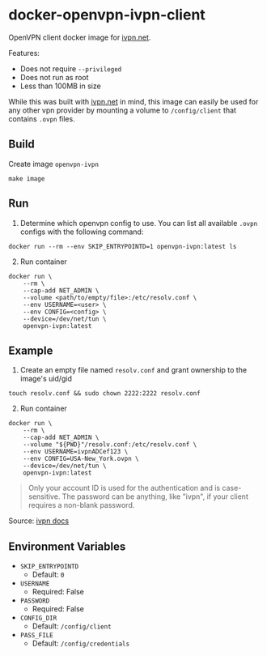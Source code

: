 # docker-openvpn-ivpn-client
OpenVPN client docker image for [ivpn.net](https://www.ivpn.net/).

Features:
- Does not require `--privileged`
- Does not run as root
- Less than 100MB in size

While this was built with [ivpn.net](https://www.ivpn.net/) in mind, this image
can easily be used for any other vpn provider by mounting a volume to
`/config/client` that contains `.ovpn` files.

## Build

Create image `openvpn-ivpn`

```
make image
```

## Run

1. Determine which openvpn config to use. You can list all available `.ovpn`
configs with the following command:

```
docker run --rm --env SKIP_ENTRYPOINTD=1 openvpn-ivpn:latest ls
```

2. Run container

```
docker run \
    --rm \
    --cap-add NET_ADMIN \
    --volume <path/to/empty/file>:/etc/resolv.conf \
    --env USERNAME=<user> \
    --env CONFIG=<config> \
    --device=/dev/net/tun \
    openvpn-ivpn:latest
```

## Example

1. Create an empty file named `resolv.conf` and grant ownership to the image's uid/gid

```
touch resolv.conf && sudo chown 2222:2222 resolv.conf
```

2. Run container

```
docker run \
    --rm \
    --cap-add NET_ADMIN \
    --volume "${PWD}"/resolv.conf:/etc/resolv.conf \
    --env USERNAME=ivpnADCef123 \
    --env CONFIG=USA-New_York.ovpn \
    --device=/dev/net/tun \
    openvpn-ivpn:latest
```

> Only your account ID is used for the authentication and is case-sensitive.
> The password can be anything, like "ivpn", if your client requires a non-blank password.

Source: [ivpn docs](https://www.ivpn.net/setup/linux-terminal/)

## Environment Variables

- `SKIP_ENTRYPOINTD`
  - Default: `0`
- `USERNAME`
  - Required: False
- `PASSWORD`
  - Required: False
- `CONFIG_DIR`
  - Default: `/config/client`
- `PASS_FILE`
  - Default: `/config/credentials`
